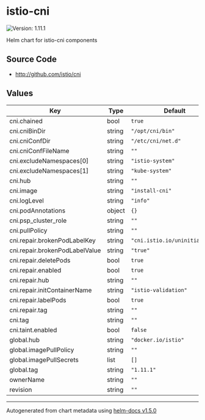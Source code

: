 # istio-cni

![Version: 1.11.1](https://img.shields.io/badge/Version-1.11.1-informational?style=flat-square)

Helm chart for istio-cni components

## Source Code

* <http://github.com/istio/cni>

## Values

| Key | Type | Default | Description |
|-----|------|---------|-------------|
| cni.chained | bool | `true` |  |
| cni.cniBinDir | string | `"/opt/cni/bin"` |  |
| cni.cniConfDir | string | `"/etc/cni/net.d"` |  |
| cni.cniConfFileName | string | `""` |  |
| cni.excludeNamespaces[0] | string | `"istio-system"` |  |
| cni.excludeNamespaces[1] | string | `"kube-system"` |  |
| cni.hub | string | `""` |  |
| cni.image | string | `"install-cni"` |  |
| cni.logLevel | string | `"info"` |  |
| cni.podAnnotations | object | `{}` |  |
| cni.psp_cluster_role | string | `""` |  |
| cni.pullPolicy | string | `""` |  |
| cni.repair.brokenPodLabelKey | string | `"cni.istio.io/uninitialized"` |  |
| cni.repair.brokenPodLabelValue | string | `"true"` |  |
| cni.repair.deletePods | bool | `true` |  |
| cni.repair.enabled | bool | `true` |  |
| cni.repair.hub | string | `""` |  |
| cni.repair.initContainerName | string | `"istio-validation"` |  |
| cni.repair.labelPods | bool | `true` |  |
| cni.repair.tag | string | `""` |  |
| cni.tag | string | `""` |  |
| cni.taint.enabled | bool | `false` |  |
| global.hub | string | `"docker.io/istio"` |  |
| global.imagePullPolicy | string | `""` |  |
| global.imagePullSecrets | list | `[]` |  |
| global.tag | string | `"1.11.1"` |  |
| ownerName | string | `""` |  |
| revision | string | `""` |  |

----------------------------------------------
Autogenerated from chart metadata using [helm-docs v1.5.0](https://github.com/norwoodj/helm-docs/releases/v1.5.0)
